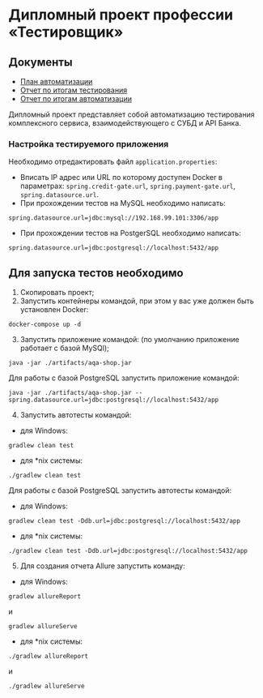 # Дипломный проект профессии «Тестировщик»
## Документы
* [План автоматизации](https://github.com/GlebKlimenko/Diplom/blob/master/documentation/Plan.md)
* [Отчет по итогам тестирования](https://github.com/GlebKlimenko/Diplom/blob/master/documentation/Report.md)
* [Отчет по итогам автоматизации](https://github.com/GlebKlimenko/Diplom/blob/master/documentation/Summary.md)

Дипломный проект представляет собой автоматизацию тестирования комплексного сервиса, взаимодействующего с СУБД и API Банка.

### Настройка тестируемого приложения
Необходимо отредактировать файл `application.properties`:
 - Вписать IP адрес или URL по которому доступен Docker в параметрах: `spring.credit-gate.url`, `spring.payment-gate.url`, `spring.datasource.url`.
 - При прохождении тестов на MySQL необходимо написать:
 ```
 spring.datasource.url=jdbc:mysql://192.168.99.101:3306/app
 ```
 - При прохождении тестов на PostgerSQL необходимо написать:
 ```
 spring.datasource.url=jdbc:postgresql://localhost:5432/app
 ```

## Для запуска тестов необходимо
1. Скопировать проект;
2. Запустить контейнеры командой, при этом у вас уже должен быть установлен Docker:

 ```
 docker-compose up -d
 ```
3. Запустить приложение командой: 
(по умолчанию приложение работает с базой MySQl);

```
java -jar ./artifacts/aqa-shop.jar
```

Для работы с базой PostgreSQL запустить приложение командой:

```
java -jar ./artifacts/aqa-shop.jar --spring.datasource.url=jdbc:postgresql://localhost:5432/app
```

4. Запустить автотесты командой: 

- для Windows: 
```
gradlew clean test
```

- для *nix системы: 
```
./gradlew clean test
```

 Для работы с базой PostgreSQL запустить автотесты командой: 

* для Windows: 
```
gradlew clean test -Ddb.url=jdbc:postgresql://localhost:5432/app
```
* для *nix системы: 
```
./gradlew clean test -Ddb.url=jdbc:postgresql://localhost:5432/app
```

5. Для создания отчета Allure запустить команду:
* для Windows: 
```
gradlew allureReport
```
и
```
gradlew allureServe
```

* для *nix системы: 
```
./gradlew allureReport
```
 и 
 ```
 ./gradlew allureServe
```
